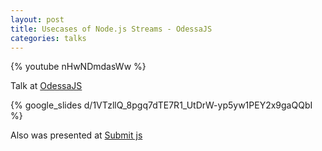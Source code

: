 ```yaml
---
layout: post
title: Usecases of Node.js Streams - OdessaJS
categories: talks
---
```


{% youtube nHwNDmdasWw %}

Talk at [OdessaJS](http://odessajs.org/)


{% google_slides d/1VTzllQ_8pgq7dTE7R1_UtDrW-yp5yw1PEY2x9gaQQbI %}

Also was presented at [Submit js](https://binary-studio.com/submit-js-2017/)